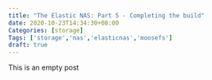 ```yaml
---
title: "The Elastic NAS: Part 5 - Completing the build"
date: 2020-10-23T14:34:30+08:00
Categories: [storage]
Tags: ['storage','nas','elasticnas','moosefs']
draft: true
---
```


This is an empty post
